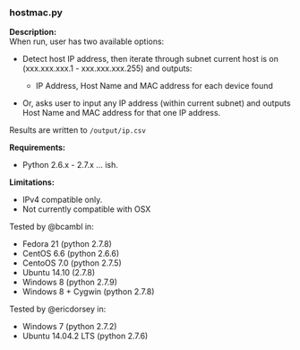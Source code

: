 ### hostmac.py

**Description:**  
When run, user has two available options: 

* Detect host IP address, then iterate through subnet current host is on (xxx.xxx.xxx.1 - xxx.xxx.xxx.255) and outputs:
  *  IP Address, Host Name and MAC address for each device found
 
* Or, asks user to input any IP address (within current subnet) and outputs Host Name and MAC address for that one IP address. 

Results are written to ```/output/ip.csv```

**Requirements:**   

* Python 2.6.x - 2.7.x ... ish.

**Limitations:**  

* IPv4 compatible only.    
* Not currently compatible with OSX

Tested by @bcambl in:

* Fedora 21 (python 2.7.8)  
* CentOS 6.6 (python 2.6.6)  
* CentoOS 7.0 (python 2.7.5)  
* Ubuntu 14.10 (2.7.8)  
* Windows 8 (python 2.7.9)  
* Windows 8 + Cygwin (python 2.7.8)  

Tested by @ericdorsey in:  

* Windows 7 (python 2.7.2)
* Ubuntu 14.04.2 LTS (python 2.7.6)

